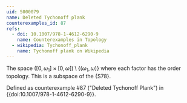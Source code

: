 ```yaml
---
uid: S000079
name: Deleted Tychonoff plank
counterexamples_id: 87
refs:
  - doi: 10.1007/978-1-4612-6290-9
    name: Counterexamples in Topology
  - wikipedia: Tychonoff_plank
    name: Tychonoff plank on Wikipedia
---
```

The space $([0,\omega_1] \times [0,\omega]) \setminus \{(\omega_1,\omega)\}$ where each factor has the order topology.  This is a subspace of the {S78}.

Defined as counterexample #87 ("Deleted Tychonoff Plank")
in {{doi:10.1007/978-1-4612-6290-9}}.
